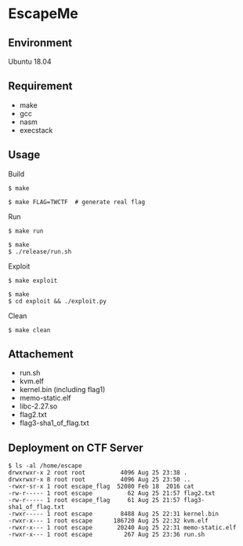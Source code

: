 # EscapeMe

## Environment

Ubuntu 18.04

## Requirement

- make
- gcc
- nasm
- execstack

## Usage

Build

    $ make

    $ make FLAG=TWCTF  # generate real flag

Run

    $ make run

    $ make
    $ ./release/run.sh

Exploit

    $ make exploit

    $ make
    $ cd exploit && ./exploit.py

Clean

    $ make clean

## Attachement

- run.sh
- kvm.elf
- kernel.bin (including flag1)
- memo-static.elf
- libc-2.27.so
- flag2.txt
- flag3-sha1\_of\_flag.txt

## Deployment on CTF Server

    $ ls -al /home/escape
    drwxrwxr-x 2 root root          4096 Aug 25 23:38 .
    drwxrwxr-x 8 root root          4096 Aug 25 23:50 ..
    -rwxr-sr-x 1 root escape_flag  52080 Feb 18  2016 cat
    -rw-r----- 1 root escape          62 Aug 25 21:57 flag2.txt
    -rw-r----- 1 root escape_flag     61 Aug 25 21:57 flag3-sha1_of_flag.txt
    -rwxr----- 1 root escape        8488 Aug 25 22:31 kernel.bin
    -rwxr-x--- 1 root escape      186720 Aug 25 22:32 kvm.elf
    -rwxr-x--- 1 root escape       20240 Aug 25 22:31 memo-static.elf
    -rwxr-x--- 1 root escape         267 Aug 25 23:36 run.sh
